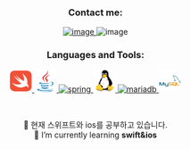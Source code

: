 <h3 align="center">Contact me:</h3>
<p align="center">
<a href="https://www.linkedin.com/in/junu0516/">
<img src="https://img.shields.io/badge/LinkedIn-junu0516-lightgray?style=flat-square&logo=Linkedin&logoColor=white&labelColor=blue&link=https://www.linkedin.com/in/junu0516/" alt="image"/>
</a
<a>
<img src="https://img.shields.io/badge/Gmail-junu0516@kakao.com-lightgray?style=flat-square&logo=Gmail&logoColor=white&labelColor=d14836&link=mailto:junu0516@kakao.com" alt="image"/>
   </a>
</p>
<h3 align="center">Languages and Tools:</h3>
<p align="center"><a href="https://developer.apple.com/swift/" target="_blank" rel="noreferrer"> <img src="https://raw.githubusercontent.com/devicons/devicon/master/icons/swift/swift-original.svg" alt="swift" width="40" height="40"/> </a> <a href="https://www.java.com" target="_blank" rel="noreferrer"> <img src="https://raw.githubusercontent.com/devicons/devicon/master/icons/java/java-original.svg" alt="java" width="40" height="40"/> </a><a href="https://spring.io/" target="_blank" rel="noreferrer"> <img src="https://www.vectorlogo.zone/logos/springio/springio-icon.svg" alt="spring" width="40" height="40"/> </a> <a href="https://www.linux.org/" target="_blank" rel="noreferrer"> <img src="https://raw.githubusercontent.com/devicons/devicon/master/icons/linux/linux-original.svg" alt="linux" width="40" height="40"/> </a> <a href="https://mariadb.org/" target="_blank" rel="noreferrer"> <img src="https://www.vectorlogo.zone/logos/mariadb/mariadb-icon.svg" alt="mariadb" width="40" height="40"/> </a> <a href="https://www.mysql.com/" target="_blank" rel="noreferrer"> <img src="https://raw.githubusercontent.com/devicons/devicon/master/icons/mysql/mysql-original-wordmark.svg" alt="mysql" width="40" height="40"/> </a>   </p>
   <br>
<p align="center">
   <span>🌱 현재 스위프트와 ios를 공부하고 있습니다.</span><br>
   <span>🌱 I’m currently learning <b>swift&ios</b></span>
 </p>
<!--  <p align="center">  
   <img src="https://camo.githubusercontent.com/d3e6d4833b5ed405cb2ec00f572421142229bef1e7fb165d9c3b7327765ada93/68747470733a2f2f6769746875622d726561646d652d73746174732e76657263656c2e6170702f6170693f757365726e616d653d6a756e7530353136" alt="My GitHub stats" data-canonical-src="https://github-readme-stats.vercel.app/api?username=junu0516" style="max-width: 100%;">
 
   
   </p> -->

<!--
<h3 align="left">Connect with me:</h3>
<p align="left">
<a href="https://linkedin.com/in/junu0516" target="blank"><img align="center" src="https://raw.githubusercontent.com/rahuldkjain/github-profile-readme-generator/master/src/images/icons/Social/linked-in-alt.svg" alt="junu0516" height="30" width="40" /></a>
<a href="https://instagram.com/junu0516" target="blank"><img align="center" src="https://raw.githubusercontent.com/rahuldkjain/github-profile-readme-generator/master/src/images/icons/Social/instagram.svg" alt="junu0516" height="30" width="40" /></a>
</p>
-->

